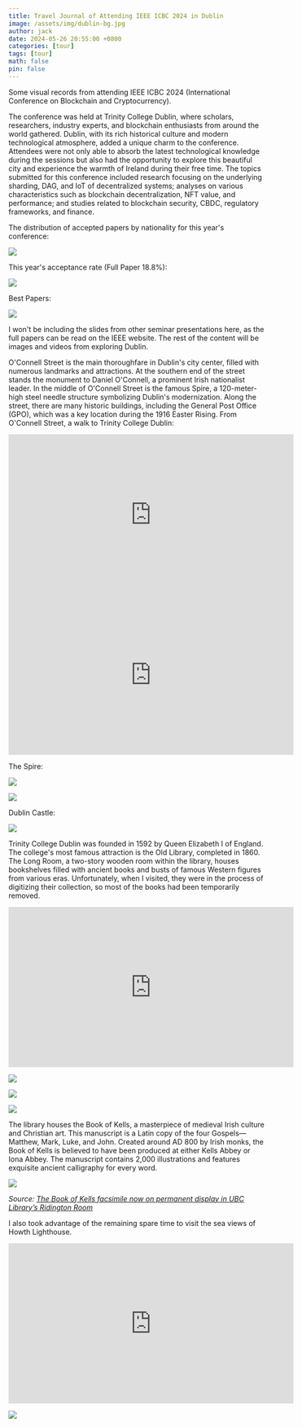 ```yaml
---
title: Travel Journal of Attending IEEE ICBC 2024 in Dublin
image: /assets/img/dublin-bg.jpg
author: jack
date: 2024-05-26 20:55:00 +0800
categories: [tour]
tags: [tour]
math: false
pin: false
---
```


Some visual records from attending IEEE ICBC 2024 (International Conference on Blockchain and Cryptocurrency).

The conference was held at Trinity College Dublin, where scholars, researchers, industry experts, and blockchain enthusiasts from around the world gathered. Dublin, with its rich historical culture and modern technological atmosphere, added a unique charm to the conference. Attendees were not only able to absorb the latest technological knowledge during the sessions but also had the opportunity to explore this beautiful city and experience the warmth of Ireland during their free time. The topics submitted for this conference included research focusing on the underlying sharding, DAG, and IoT of decentralized systems; analyses on various characteristics such as blockchain decentralization, NFT value, and performance; and studies related to blockchain security, CBDC, regulatory frameworks, and finance.

The distribution of accepted papers by nationality for this year's conference:

![](https://raw.githubusercontent.com/blueskyson/image-host/master/2024/icbc1.jpg)

This year's acceptance rate (Full Paper 18.8%):

![](https://raw.githubusercontent.com/blueskyson/image-host/master/2024/icbc2.jpg)

Best Papers:

![](https://raw.githubusercontent.com/blueskyson/image-host/master/2024/icbc3.jpg)

I won't be including the slides from other seminar presentations here, as the full papers can be read on the IEEE website. The rest of the content will be images and videos from exploring Dublin.

O'Connell Street is the main thoroughfare in Dublin's city center, filled with numerous landmarks and attractions. At the southern end of the street stands the monument to Daniel O'Connell, a prominent Irish nationalist leader. In the middle of O'Connell Street is the famous Spire, a 120-meter-high steel needle structure symbolizing Dublin's modernization. Along the street, there are many historic buildings, including the General Post Office (GPO), which was a key location during the 1916 Easter Rising. From O'Connell Street, a walk to Trinity College Dublin:

<iframe width="560" height="315" src="https://www.youtube.com/embed/n27keebGl8A?si=tKlu9qhZu_3ZevtD" title="YouTube video player" frameborder="0" allow="accelerometer; autoplay; clipboard-write; encrypted-media; gyroscope; picture-in-picture; web-share" referrerpolicy="strict-origin-when-cross-origin" allowfullscreen></iframe>

<iframe width="560" height="315" src="https://www.youtube.com/embed/TJ1Wllm94c0?si=o21bmFn-lU7N2Sgv" title="YouTube video player" frameborder="0" allow="accelerometer; autoplay; clipboard-write; encrypted-media; gyroscope; picture-in-picture; web-share" referrerpolicy="strict-origin-when-cross-origin" allowfullscreen></iframe>

The Spire:

![](https://raw.githubusercontent.com/blueskyson/image-host/master/2024/icbc4.jpg)

![](https://raw.githubusercontent.com/blueskyson/image-host/master/2024/icbc5.jpg)

Dublin Castle:

![](https://raw.githubusercontent.com/blueskyson/image-host/master/2024/icbc6.jpg)

Trinity College Dublin was founded in 1592 by Queen Elizabeth I of England. The college's most famous attraction is the Old Library, completed in 1860. The Long Room, a two-story wooden room within the library, houses bookshelves filled with ancient books and busts of famous Western figures from various eras. Unfortunately, when I visited, they were in the process of digitizing their collection, so most of the books had been temporarily removed.

<iframe width="560" height="315" src="https://www.youtube.com/embed/TOjreSI7_6U?si=VjnwzusCdYdRqzVl" title="YouTube video player" frameborder="0" allow="accelerometer; autoplay; clipboard-write; encrypted-media; gyroscope; picture-in-picture; web-share" referrerpolicy="strict-origin-when-cross-origin" allowfullscreen></iframe>

![](https://raw.githubusercontent.com/blueskyson/image-host/master/2024/icbc7.jpg)

![](https://raw.githubusercontent.com/blueskyson/image-host/master/2024/icbc8.jpg)

![](https://raw.githubusercontent.com/blueskyson/image-host/master/2024/icbc9.jpg)

The library houses the Book of Kells, a masterpiece of medieval Irish culture and Christian art. This manuscript is a Latin copy of the four Gospels—Matthew, Mark, Luke, and John. Created around AD 800 by Irish monks, the Book of Kells is believed to have been produced at either Kells Abbey or Iona Abbey. The manuscript contains 2,000 illustrations and features exquisite ancient calligraphy for every word.

![](https://encrypted-tbn0.gstatic.com/images?q=tbn:ANd9GcSZPrIJD34aAoShjbQTJzemUIq2aJ82b5klyiWYOjvEib6DGp0gfwaf-pg_BMMsddhxq7Y&usqp=CAU)

*Source: [The Book of Kells facsimile now on permanent display in UBC Library’s Ridington Room](https://about.library.ubc.ca/2019/04/17/the-book-of-kells-facsimile-now-on-permanent-display-in-ubc-librarys-ridington-room/)*

I also took advantage of the remaining spare time to visit the sea views of Howth Lighthouse.

<iframe width="560" height="315" src="https://www.youtube.com/embed/CW0HLXy7LCA?si=l94YExEz5FjjzU0H" title="YouTube video player" frameborder="0" allow="accelerometer; autoplay; clipboard-write; encrypted-media; gyroscope; picture-in-picture; web-share" referrerpolicy="strict-origin-when-cross-origin" allowfullscreen></iframe>

![](https://raw.githubusercontent.com/blueskyson/image-host/master/2024/icbc10.jpg)